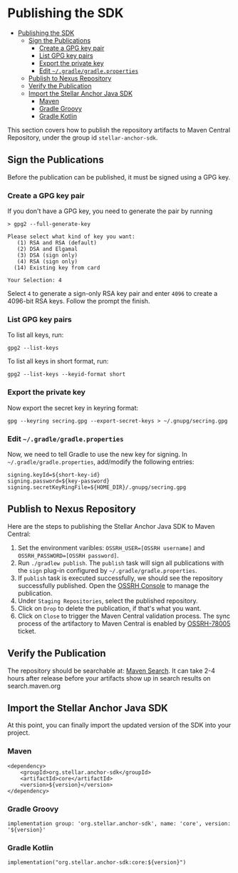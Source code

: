 # Publishing the SDK

- [Publishing the SDK](#publishing-the-sdk)
  - [Sign the Publications](#sign-the-publications)
    - [Create a GPG key pair](#create-a-gpg-key-pair)
    - [List GPG key pairs](#list-gpg-key-pairs)
    - [Export the private key](#export-the-private-key)
    - [Edit `~/.gradle/gradle.properties`](#edit-gradlegradleproperties)
  - [Publish to Nexus Repository](#publish-to-nexus-repository)
  - [Verify the Publication](#verify-the-publication)
  - [Import the Stellar Anchor Java SDK](#import-the-stellar-anchor-java-sdk)
    - [Maven](#maven)
    - [Gradle Groovy](#gradle-groovy)
    - [Gradle Kotlin](#gradle-kotlin)

This section covers how to publish the repository artifacts to Maven Central Repository, under the group id `stellar-anchor-sdk`.

## Sign the Publications
Before the publication can be published, it must be signed using a GPG key.

### Create a GPG key pair
If you don't have a GPG key, you need to generate the pair by running

```shell
> gpg2 --full-generate-key

Please select what kind of key you want:
   (1) RSA and RSA (default)
   (2) DSA and Elgamal
   (3) DSA (sign only)
   (4) RSA (sign only)
  (14) Existing key from card

Your Selection: 4
```

Select `4` to generate a sign-only RSA key pair and enter `4096` to create a 4096-bit RSA keys. Follow the prompt the finish.

### List GPG key pairs

To list all keys, run:

```shell
gpg2 --list-keys
```

To list all keys in short format, run:

```shell
gpg2 --list-keys --keyid-format short
```

### Export the private key

Now export the secret key in keyring format:

```shell
gpg --keyring secring.gpg --export-secret-keys > ~/.gnupg/secring.gpg
```

### Edit `~/.gradle/gradle.properties`

Now, we need to tell Gradle to use the new key for signing. In `~/.gradle/gradle.properties`, add/modify the 
following entries:

```shell
signing.keyId=${short-key-id}
signing.password=${key-password}
signing.secretKeyRingFile=${HOME_DIR}/.gnupg/secring.gpg
```

## Publish to Nexus Repository

Here are the steps to publishing the Stellar Anchor Java SDK to Maven Central:

1. Set the environment varibles: `OSSRH_USER=[OSSRH username]` and `OSSRH_PASSWORD=[OSSRH password]`. 
2. Run `./gradlew publish`. The `publish` task will sign all publications with the `sign` plug-in configured by `~/.gradle/gradle.properties`.
3. If `publish` task is executed successfully, we should see the repository successfully published. Open the [OSSRH Console](https://oss.sonatype.org) to manage the publication.
4. Under `Staging Repositories`, select the published repository.
5. Click on `Drop` to delete the publication, if that's what you want.
6. Click on `Close` to trigger the Maven Central validation process. The sync process of the artifactory to Maven Central is enabled by [OSSRH-78005](https://issues.sonatype.org/browse/OSSRH-78005) ticket.  

## Verify the Publication

The repository should be searchable at: [Maven Search](https://search.maven.org/search?q=org.stellar). It can take 2-4 hours after release before your artifacts show up in search results on search.maven.org

## Import the Stellar Anchor Java SDK

At this point, you can finally import the updated version of the SDK into your project.

### Maven
```
<dependency>
    <groupId>org.stellar.anchor-sdk</groupId>
    <artifactId>core</artifactId>
    <version>${version}</version>
</dependency>
```

### Gradle Groovy
`implementation group: 'org.stellar.anchor-sdk', name: 'core', version: '${version}'`

### Gradle Kotlin
`implementation("org.stellar.anchor-sdk:core:${version}")`
